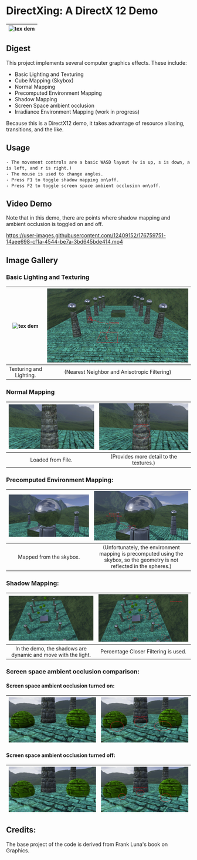 DirectXing: A DirectX 12 Demo
====================================================================================================

| ![tex dem][texture]          | 
|:----------------------------:|

## Digest

This project implements several computer graphics effects. These include:

  * Basic Lighting and Texturing
  * Cube Mapping (Skybox)
  * Normal Mapping
  * Precomputed Environment Mapping
  * Shadow Mapping
  * Screen Space ambient occlusion
  * Irradiance Environment Mapping (work in progress)

Because this is a DirectX12 demo, it takes advantage of resource aliasing, transitions, and the like.  

## Usage

	- The movement controls are a basic WASD layout (w is up, s is down, a is left, and r is right.)
	- The mouse is used to change angles.
	- Press F1 to toggle shadow mapping on\off.
	- Press F2 to toggle screen space ambient occlusion on\off.

## Video Demo

Note that in this demo, there are points where shadow mapping and ambient occlusion is toggled on and off.

https://user-images.githubusercontent.com/12409152/176759751-14aee698-cf1a-4544-be7a-3bd645bde414.mp4

## Image Gallery

### Basic Lighting and Texturing

| ![tex dem][texture]          | ![tex note][textureNote] | 
|:----------------------------:|:---------------------------:|
| Texturing and Lighting.      | (Nearest Neighbor and Anisotropic Filtering)  |

### Normal Mapping

| ![norm dem][normMap]       | ![norm note][normMapNote] | 
|:----------------------------:|:---------------------------:|
| Loaded from File.      | (Provides more detail to the textures.)  |

### Precomputed Environment Mapping:

| ![environ dem][envMap]       | ![environ note][envMapNote] | 
|:----------------------------:|:---------------------------:|
| Mapped from the skybox.      | (Unfortunately, the environment mapping is precomputed using the skybox, so the geometry is not reflected in the spheres.)  |

### Shadow Mapping:

| ![shadowmapping dem][shadow] | ![shadowmapping note][shadowNote]      | 
|:----------------------------:|:---------------------------:|
| In the demo, the shadows are dynamic and move with the light.       | Percentage Closer Filtering is used.  |

### Screen space ambient occlusion comparison:

#### Screen space ambient occlusion turned on:

| ![SSAO dem][SSAO]            | ![SSAO note][SSAONote]      | 
|:----------------------------:|:---------------------------:|

#### Screen space ambient occlusion turned off:

| ![noSSAO dem][noSSAO]        | ![noSSAO note][noSSAONote]  | 
|:----------------------------:|:---------------------------:|

## Credits:

The base project of the code is derived from Frank Luna's book on Graphics.

[SSAO]:          ImageGallery/SSAOWithRefined.png
[SSAONote]:          ImageGallery/SSAOWithNote.png
[noSSAO]:          ImageGallery/SSAOWithoutRefined.png
[noSSAONote]:          ImageGallery/SSAOWithoutNote.png

[shadow]:          ImageGallery/ShadowMappingRefined.png
[shadowNote]:          ImageGallery/ShadowMappingNote.png

[envMap]:          ImageGallery/EnvironmentMappingRefined.png
[envMapNote]:          ImageGallery/EnvironmentMappingNote.png

[normMap]:          ImageGallery/NormalMappingRefined.png
[normMapNote]:          ImageGallery/NormalMappingNote.png

[texture]:          ImageGallery/TexturingRefined.png
[textureNote]:          ImageGallery/TexturingNote.png
